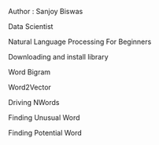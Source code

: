 Author : Sanjoy Biswas

Data Scientist


Natural Language Processing For Beginners

Downloading and install library

Word Bigram

Word2Vector

Driving NWords

Finding Unusual Word

Finding Potential Word

